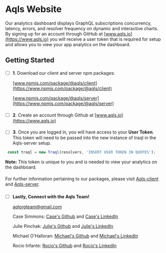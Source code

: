# Aqls Website

Our analytics dashboard displays GraphQL subscriptions concurrency, latency, errors, and resolver frequency on dynamic and interactive charts. By signing up for an account through GitHub at [www.aqls.io](https://www.aqls.io) you will receive a user token that is required for setup and allows you to view your app analytics on the dashboard.

## Getting Started

####
- [ ] **1**. Download our client and server npm packages: 

    [www.npmjs.com/package/@aqls/client](https://www.npmjs.com/package/@aqls/client)

    [www.npmjs.com/package/@aqls/server](https://www.npmjs.com/package/@aqls/server)

#### 

- [ ] **2**. Create an account through Github at [www.aqls.io](https://www.aqls.io)

####
- [ ] **3**. Once you are logged in, you will have access to your **User Token**. This token will need to be passed into the new instance of traql in the Aqls-server setup. 
 ```javascript
  const traql = new Traql(resolvers, 'INSERT USER TOKEN IN QUOTES');
 ```
**Note:** This token is unique to you and is needed to view your analytics on the dashboard. 
####
For further information pertaining to our packages, please visit [Aqls-client](https://github.com/oslabs-beta/Aqls-client) and [Aqls-server](https://github.com/oslabs-beta/Aqls-server).
###

- [ ] **Lastly, Connect with the Aqls Team!**

    aqlorgteam@gmail.com

    Case Simmons: [Case's Github](https://github.com/casesimmons) and [Case's LinkedIn](https://www.linkedin.com/in/case-simmons/)

    Julie Pinchak: [Julie's Github](https://github.com/jpinchak) and [Julie's LinkedIn](https://www.linkedin.com/in/julie-pinchak/)

    Michael O'Halloran: [Michael's Github](https://github.com/LordRegis22) and [Michael's LinkedIn]()

    Rocio Infante: [Rocio's Github](https://github.com/Rocio-Infante) and [Rocio's LinkedIn](https://www.linkedin.com/in/rocio-infante/)
